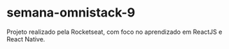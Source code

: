 # semana-omnistack-9

Projeto realizado pela Rocketseat, com foco no aprendizado em ReactJS e React Native.
